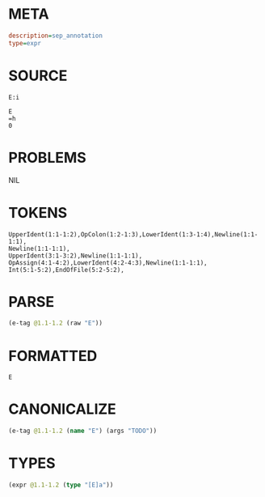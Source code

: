# META
~~~ini
description=sep_annotation
type=expr
~~~
# SOURCE
~~~roc
E:i

E
=h
0
~~~
# PROBLEMS
NIL
# TOKENS
~~~zig
UpperIdent(1:1-1:2),OpColon(1:2-1:3),LowerIdent(1:3-1:4),Newline(1:1-1:1),
Newline(1:1-1:1),
UpperIdent(3:1-3:2),Newline(1:1-1:1),
OpAssign(4:1-4:2),LowerIdent(4:2-4:3),Newline(1:1-1:1),
Int(5:1-5:2),EndOfFile(5:2-5:2),
~~~
# PARSE
~~~clojure
(e-tag @1.1-1.2 (raw "E"))
~~~
# FORMATTED
~~~roc
E
~~~
# CANONICALIZE
~~~clojure
(e-tag @1.1-1.2 (name "E") (args "TODO"))
~~~
# TYPES
~~~clojure
(expr @1.1-1.2 (type "[E]a"))
~~~
